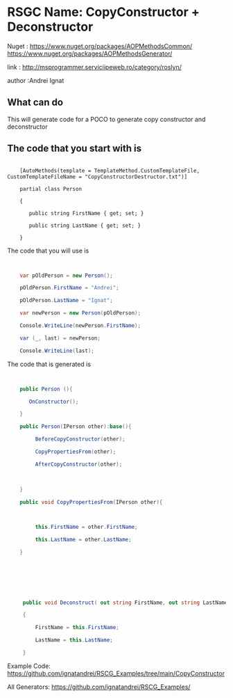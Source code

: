 # RSGC Name: CopyConstructor + Deconstructor

Nuget :
    https://www.nuget.org/packages/AOPMethodsCommon/
    https://www.nuget.org/packages/AOPMethodsGenerator/


link : http://msprogrammer.serviciipeweb.ro/category/roslyn/ 


author :Andrei Ignat


## What can do

This will generate code for a POCO to generate copy constructor and deconstructor

## The code that you start with is 

```

    [AutoMethods(template = TemplateMethod.CustomTemplateFile, CustomTemplateFileName = "CopyConstructorDestructor.txt")]

    partial class Person

    {

       public string FirstName { get; set; }

       public string LastName { get; set; }

    }
```

The code that you will use is

```csharp


    var pOldPerson = new Person();

    pOldPerson.FirstName = "Andrei";

    pOldPerson.LastName = "Ignat";

    var newPerson = new Person(pOldPerson);

    Console.WriteLine(newPerson.FirstName);

    var (_, last) = newPerson;

    Console.WriteLine(last);

```

The code that is generated is
```csharp


    public Person (){                                                          

       OnConstructor();

    }

    public Person(IPerson other):base(){ 

         BeforeCopyConstructor(other);

         CopyPropertiesFrom(other);

         AfterCopyConstructor(other);

              

    }

    public void CopyPropertiesFrom(IPerson other){

    

         this.FirstName = other.FirstName;            

         this.LastName = other.LastName;            

    }    

    

    

    

     public void Deconstruct( out string FirstName, out string LastName)

     {

         FirstName = this.FirstName;            

         LastName = this.LastName;            

     }

```


Example Code: <a href="https://github.com/ignatandrei/RSCG_Examples/tree/main/CopyConstructor" rel="noopener" target="_blank">https://github.com/ignatandrei/RSCG_Examples/tree/main/CopyConstructor</a>

All Generators: <a href="https://github.com/ignatandrei/RSCG_Examples/">https://github.com/ignatandrei/RSCG_Examples/</a>